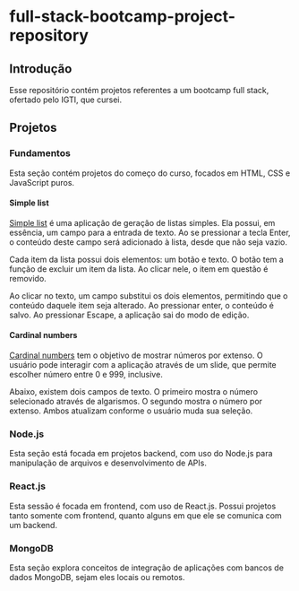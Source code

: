 # full-stack-bootcamp-project-repository

## Introdução

Esse repositório contém projetos referentes a um bootcamp full stack, ofertado pelo IGTI, que cursei.

## Projetos

### Fundamentos

Esta seção contém projetos do começo do curso, focados em HTML, CSS e JavaScript puros.

#### Simple list

[Simple list](./01-fundamentals/01-simple-list) é uma aplicação de geração de listas simples. Ela possui, em essência, um campo para a entrada de texto. Ao se pressionar a tecla Enter, o conteúdo deste campo será adicionado à lista, desde que não seja vazio.

Cada item da lista possui dois elementos: um botão e texto. O botão tem a função de excluir um item da lista. Ao clicar nele, o item em questão é removido.

Ao clicar no texto, um campo substitui os dois elementos, permitindo que o conteúdo daquele item seja alterado. Ao pressionar enter, o conteúdo é salvo. Ao pressionar Escape, a aplicação sai do modo de edição.

#### Cardinal numbers

[Cardinal numbers](01-fundamentals/02-cardinal-numbers) tem o objetivo de mostrar números por extenso. O usuário pode interagir com a aplicação através de um slide, que permite escolher número entre 0 e 999, inclusive.

Abaixo, existem dois campos de texto. O primeiro mostra o número selecionado através de algarismos. O segundo mostra o número por extenso. Ambos atualizam conforme o usuário muda sua seleção.

### Node.js

Esta seção está focada em projetos backend, com uso do Node.js para manipulação de arquivos e desenvolvimento de APIs.

### React.js

Esta sessão é focada em frontend, com uso de React.js. Possui projetos tanto somente com frontend, quanto alguns em que ele se comunica com um backend.

### MongoDB

Esta seção explora conceitos de integração de aplicações com bancos de dados MongoDB, sejam eles locais ou remotos.
